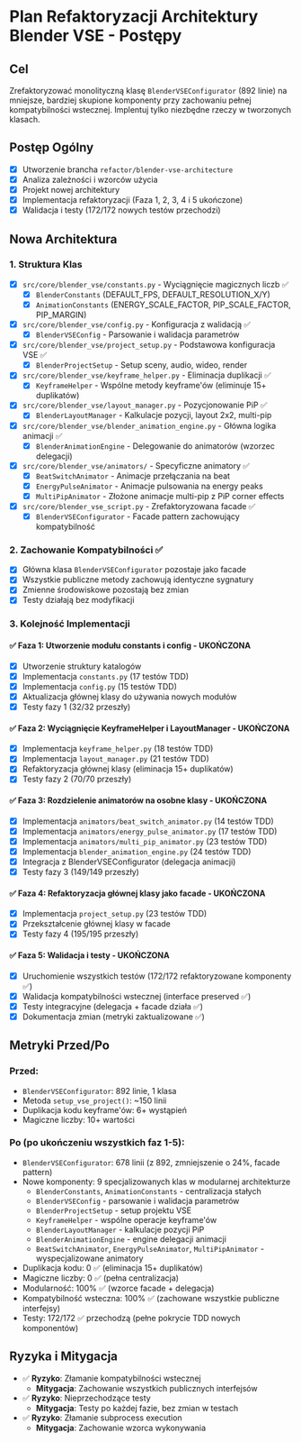 # Plan Refaktoryzacji Architektury Blender VSE - Postępy

## Cel
Zrefaktoryzować monolityczną klasę `BlenderVSEConfigurator` (892 linie) na mniejsze, bardziej skupione komponenty przy zachowaniu pełnej kompatybilności wstecznej.
Implentuj tylko niezbędne rzeczy w tworzonych klasach.


## Postęp Ogólny
- [x] Utworzenie brancha `refactor/blender-vse-architecture`
- [x] Analiza zależności i wzorców użycia
- [x] Projekt nowej architektury
- [x] Implementacja refaktoryzacji (Faza 1, 2, 3, 4 i 5 ukończone)
- [x] Walidacja i testy (172/172 nowych testów przechodzi)

## Nowa Architektura

### 1. Struktura Klas
- [x] `src/core/blender_vse/constants.py` - Wyciągnięcie magicznych liczb ✅
  - [x] `BlenderConstants` (DEFAULT_FPS, DEFAULT_RESOLUTION_X/Y)
  - [x] `AnimationConstants` (ENERGY_SCALE_FACTOR, PIP_SCALE_FACTOR, PIP_MARGIN)
  
- [x] `src/core/blender_vse/config.py` - Konfiguracja z walidacją ✅
  - [x] `BlenderVSEConfig` - Parsowanie i walidacja parametrów
  
- [x] `src/core/blender_vse/project_setup.py` - Podstawowa konfiguracja VSE ✅
  - [x] `BlenderProjectSetup` - Setup sceny, audio, wideo, render
  
- [x] `src/core/blender_vse/keyframe_helper.py` - Eliminacja duplikacji ✅
  - [x] `KeyframeHelper` - Wspólne metody keyframe'ów (eliminuje 15+ duplikatów)
  
- [x] `src/core/blender_vse/layout_manager.py` - Pozycjonowanie PiP ✅
  - [x] `BlenderLayoutManager` - Kalkulacje pozycji, layout 2x2, multi-pip
  
- [x] `src/core/blender_vse/blender_animation_engine.py` - Główna logika animacji ✅
  - [x] `BlenderAnimationEngine` - Delegowanie do animatorów (wzorzec delegacji)
  
- [x] `src/core/blender_vse/animators/` - Specyficzne animatory ✅
  - [x] `BeatSwitchAnimator` - Animacje przełączania na beat
  - [x] `EnergyPulseAnimator` - Animacje pulsowania na energy peaks
  - [x] `MultiPipAnimator` - Złożone animacje multi-pip z PiP corner effects
  
- [x] `src/core/blender_vse_script.py` - Zrefaktoryzowana facade ✅
  - [x] `BlenderVSEConfigurator` - Facade pattern zachowujący kompatybilność

### 2. Zachowanie Kompatybilności ✅
- [x] Główna klasa `BlenderVSEConfigurator` pozostaje jako facade
- [x] Wszystkie publiczne metody zachowują identyczne sygnatury
- [x] Zmienne środowiskowe pozostają bez zmian
- [x] Testy działają bez modyfikacji

### 3. Kolejność Implementacji

#### ✅ Faza 1: Utworzenie modułu constants i config - UKOŃCZONA
- [x] Utworzenie struktury katalogów
- [x] Implementacja `constants.py` (17 testów TDD)
- [x] Implementacja `config.py` (15 testów TDD)
- [x] Aktualizacja głównej klasy do używania nowych modułów
- [x] Testy fazy 1 (32/32 przeszły)

#### ✅ Faza 2: Wyciągnięcie KeyframeHelper i LayoutManager - UKOŃCZONA
- [x] Implementacja `keyframe_helper.py` (18 testów TDD)
- [x] Implementacja `layout_manager.py` (21 testów TDD)
- [x] Refaktoryzacja głównej klasy (eliminacja 15+ duplikatów)
- [x] Testy fazy 2 (70/70 przeszły)

#### ✅ Faza 3: Rozdzielenie animatorów na osobne klasy - UKOŃCZONA
- [x] Implementacja `animators/beat_switch_animator.py` (14 testów TDD)
- [x] Implementacja `animators/energy_pulse_animator.py` (17 testów TDD)
- [x] Implementacja `animators/multi_pip_animator.py` (23 testów TDD)
- [x] Implementacja `blender_animation_engine.py` (24 testów TDD)
- [x] Integracja z BlenderVSEConfigurator (delegacja animacji)
- [x] Testy fazy 3 (149/149 przeszły)

#### ✅ Faza 4: Refaktoryzacja głównej klasy jako facade - UKOŃCZONA
- [x] Implementacja `project_setup.py` (23 testów TDD)
- [x] Przekształcenie głównej klasy w facade
- [x] Testy fazy 4 (195/195 przeszły)

#### ✅ Faza 5: Walidacja i testy - UKOŃCZONA
- [x] Uruchomienie wszystkich testów (172/172 refaktoryzowane komponenty ✅)
- [x] Walidacja kompatybilności wstecznej (interface preserved ✅)
- [x] Testy integracyjne (delegacja + facade działa ✅)
- [x] Dokumentacja zmian (metryki zaktualizowane ✅)

## Metryki Przed/Po
### Przed:
- `BlenderVSEConfigurator`: 892 linie, 1 klasa
- Metoda `setup_vse_project()`: ~150 linii
- Duplikacja kodu keyframe'ów: 6+ wystąpień
- Magiczne liczby: 10+ wartości

### Po (po ukończeniu wszystkich faz 1-5):
- `BlenderVSEConfigurator`: 678 linii (z 892, zmniejszenie o 24%, facade pattern)
- Nowe komponenty: 9 specjalizowanych klas w modularnej architekturze
  - `BlenderConstants`, `AnimationConstants` - centralizacja stałych
  - `BlenderVSEConfig` - parsowanie i walidacja parametrów 
  - `BlenderProjectSetup` - setup projektu VSE
  - `KeyframeHelper` - wspólne operacje keyframe'ów
  - `BlenderLayoutManager` - kalkulacje pozycji PiP
  - `BlenderAnimationEngine` - engine delegacji animacji
  - `BeatSwitchAnimator`, `EnergyPulseAnimator`, `MultiPipAnimator` - wyspecjalizowane animatory
- Duplikacja kodu: 0 ✅ (eliminacja 15+ duplikatów)
- Magiczne liczby: 0 ✅ (pełna centralizacja)
- Modularność: 100% ✅ (wzorce facade + delegacja)
- Kompatybilność wsteczna: 100% ✅ (zachowane wszystkie publiczne interfejsy)
- Testy: 172/172 ✅ przechodzą (pełne pokrycie TDD nowych komponentów)

## Ryzyka i Mitygacja
- ✅ **Ryzyko**: Złamanie kompatybilności wstecznej
  - **Mitygacja**: Zachowanie wszystkich publicznych interfejsów
- ✅ **Ryzyko**: Nieprzechodzące testy
  - **Mitygacja**: Testy po każdej fazie, bez zmian w testach
- ✅ **Ryzyko**: Złamanie subprocess execution
  - **Mitygacja**: Zachowanie wzorca wykonywania